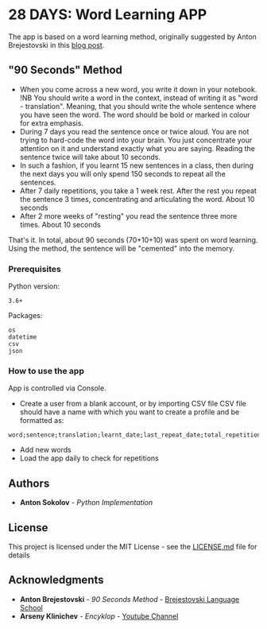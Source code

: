 # 28 DAYS: Word Learning APP

The app is based on a word learning method, originally suggested by Anton Brejestovski in this [blog post](https://brejestovski.livejournal.com/52385.html).

## "90 Seconds" Method

* When you come across a new word, you write it down in your notebook. !NB You should write a word in the context, instead of writing it as "word - translation". Meaning, that you should write the whole sentence where you have seen the word. The word should be bold or marked in colour for extra emphasis.
* During 7 days you read the sentence once or twice aloud. You are not trying to hard-code the word into your brain. You just concentrate your attention on it and understand exactly what you are saying. Reading the sentence twice will take about 10 seconds.
* In such a fashion, if you learnt 15 new sentences in a class, then during the next days you will only spend 150 seconds to repeat all the sentences.
* After 7 daily repetitions, you take a 1 week rest. After the rest you repeat the sentence 3 times, concentrating and articulating the word. About 10 seconds
* After 2 more weeks of "resting" you read the sentence three more times. About 10 seconds

That's it. 
In total, about 90 seconds (70+10+10) was spent on word learning. 
Using the method, the sentence will be "cemented" into the memory.

### Prerequisites

Python version:
```
3.6+
```
Packages:
```
os 
datetime
csv
json
```

### How to use the app

App is controlled via Console.
* Create a user from a blank account, or by importing CSV file
CSV file should have a name with which you want to create a profile and be formatted as:
```
word;sentence;translation;learnt_date;last_repeat_date;total_repetitions
```
* Add new words
* Load the app daily to check for repetitions

## Authors

* **Anton Sokolov** - *Python Implementation*

## License

This project is licensed under the MIT License - see the [LICENSE.md](LICENSE.md) file for details

## Acknowledgments

* **Anton Brejestovski** - *90 Seconds Method* - [Brejestovski Language School](https://www.brejestovski.com/)
* **Arseny Klinichev** - *Encyklop* - [Youtube Channel](https://www.youtube.com/channel/UCVEmrP-NENJL8lA2HjyG7jA/featured)